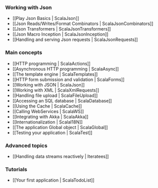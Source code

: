 <!--- Copyright (C) 2009-2013 Typesafe Inc. <http://www.typesafe.com> -->
### Working with Json

- [[Play Json Basics | ScalaJson]]
- [[Json Reads/Writes/Format Combinators | ScalaJsonCombinators]]
- [[Json Transformers | ScalaJsonTransformers]]
- [[Json Macro Inception | ScalaJsonInception]]
- [[Handling and serving Json requests | ScalaJsonRequests]]

### Main concepts

- [[HTTP programming | ScalaActions]]
- [[Asynchronous HTTP programming | ScalaAsync]]
- [[The template engine | ScalaTemplates]]
- [[HTTP form submission and validation | ScalaForms]]
- [[Working with JSON | ScalaJson]]
- [[Working with XML | ScalaXmlRequests]]
- [[Handling file upload | ScalaFileUpload]]
- [[Accessing an SQL database | ScalaDatabase]]
- [[Using the Cache | ScalaCache]]
- [[Calling WebServices | ScalaWS]]
- [[Integrating with Akka | ScalaAkka]]
- [[Internationalization | ScalaI18N]]
- [[The application Global object | ScalaGlobal]]
- [[Testing your application | ScalaTest]]
        
### Advanced topics

- [[Handling data streams reactively | Iteratees]]

### Tutorials

- [[Your first application | ScalaTodoList]]